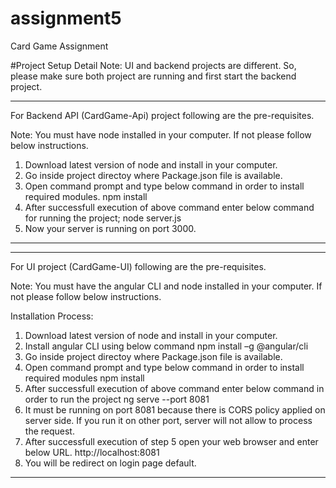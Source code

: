 # assignment5
Card Game Assignment

#Project Setup Detail
Note: UI and backend projects are different. So, please make sure both project are running and first start the backend project.

*****************************************************************
For Backend API (CardGame-Api) project following are the pre-requisites.

Note: You must have node installed in your computer. If not please follow below instructions.

1. Download latest version of node and install in your computer.
2. Go inside project directoy where Package.json file is available.
3. Open command prompt and type below command in order to install required modules.
	npm install
4. After successfull execution of above command enter below command for running the project;
	node server.js
5. Now your server is running on port 3000.
*****************************************************************

*****************************************************************
For UI project (CardGame-UI) following are the pre-requisites.

Note: You must have the angular CLI and node installed in your computer. If not please follow below instructions.

Installation Process:
1. Download latest version of node and install in your computer.
2. Install angular CLI using below command
	npm install –g @angular/cli
3. Go inside project directoy where Package.json file is available.
4. Open command prompt and type below command in order to install required modules
	npm install
5. After successfull execution of above command enter below command in order to run the project
	ng serve --port 8081
6. It must be running on port 8081 because there is CORS policy applied on server side. If you run it on other port, server will not allow to process the request.
7. After successfull execution of step 5 open your web browser and enter below URL.
	http://localhost:8081
8. You will be redirect on login page default.
*****************************************************************